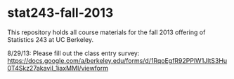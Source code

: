 stat243-fall-2013
=================

This repository holds all course materials for the fall 2013 offering of Statistics 243 at UC Berkeley.

8/29/13: Please fill out the class entry survey: https://docs.google.com/a/berkeley.edu/forms/d/1RqoEgfR92PPlW1JltS3Hu0T4Skz27akaviI_1iaxMMI/viewform
